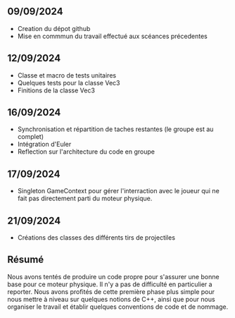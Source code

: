 ## 09/09/2024
- Creation du dépot github
- Mise en commmun du travail effectué aux scéances précedentes

## 12/09/2024
- Classe et macro de tests unitaires 
- Quelques tests pour la classe Vec3
- Finitions de la classe Vec3

## 16/09/2024
- Synchronisation et répartition de taches restantes (le groupe est au complet)
- Intégration d'Euler
- Reflection sur l'architecture du code en groupe

## 17/09/2024
- Singleton GameContext pour gérer l'interraction avec le joueur qui ne fait pas directement parti du moteur physique.

## 21/09/2024
- Créations des classes des différents tirs de projectiles

## Résumé
Nous avons tentés de produire un code propre pour s'assurer une bonne base pour ce moteur physique. 
Il n'y a pas de difficulté en particulier a reporter.
Nous avons profités de cette première phase plus simple pour nous mettre à niveau sur quelques notions de C++, ainsi que pour nous organiser le travail et établir quelques conventions de code et de nommage.
